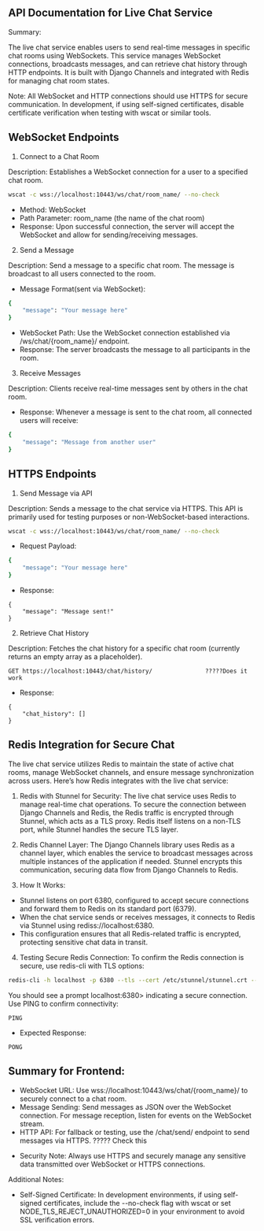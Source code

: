 ## API Documentation for Live Chat Service

Summary:

The live chat service enables users to send real-time messages in specific chat rooms using WebSockets. This service manages WebSocket connections, broadcasts messages, and can retrieve chat history through HTTP endpoints. It is built with Django Channels and integrated with Redis for managing chat room states.

Note: All WebSocket and HTTP connections should use HTTPS for secure communication. In development, if using self-signed certificates, disable certificate verification when testing with wscat or similar tools.

## WebSocket Endpoints

1. Connect to a Chat Room

Description: Establishes a WebSocket connection for a user to a specified chat room.

```bash
wscat -c wss://localhost:10443/ws/chat/room_name/ --no-check
```

- Method: WebSocket
- Path Parameter: room_name (the name of the chat room)
- Response: Upon successful connection, the server will accept the WebSocket and allow for sending/receiving messages.

2. Send a Message

Description: Send a message to a specific chat room. The message is broadcast to all users connected to the room.

- Message Format(sent via WebSocket):

```bash
{
	"message": "Your message here"
}
```

- WebSocket Path: Use the WebSocket connection established via /ws/chat/{room_name}/ endpoint.
- Response: The server broadcasts the message to all participants in the room.

3. Receive Messages

Description: Clients receive real-time messages sent by others in the chat room.

- Response: Whenever a message is sent to the chat room, all connected users will receive:

```bash
{
	"message": "Message from another user"
}
```

## HTTPS Endpoints
1. Send Message via API

Description: Sends a message to the chat service via HTTPS. This API is primarily used for testing purposes or non-WebSocket-based interactions.

```bash
wscat -c wss://localhost:10443/ws/chat/room_name/ --no-check
```

- Request Payload:

```bash
{
	"message": "Your message here"
}
```

- Response:

```plaintext
{
	"message": "Message sent!"
}
```

2. Retrieve Chat History

Description: Fetches the chat history for a specific chat room (currently returns an empty array as a placeholder).

```plaintext
GET https://localhost:10443/chat/history/               ?????Does it work
```

- Response:

```plaintext
{
	"chat_history": []
}
```

## Redis Integration for Secure Chat
The live chat service utilizes Redis to maintain the state of active chat rooms, manage WebSocket channels, and ensure message synchronization across users. Here’s how Redis integrates with the live chat service:

1. Redis with Stunnel for Security: The live chat service uses Redis to manage real-time chat operations. To secure the connection between Django Channels and Redis, the Redis traffic is encrypted through Stunnel, which acts as a TLS proxy. Redis itself listens on a non-TLS port, while Stunnel handles the secure TLS layer.

2. Redis Channel Layer: The Django Channels library uses Redis as a channel layer, which enables the service to broadcast messages across multiple instances of the application if needed. Stunnel encrypts this communication, securing data flow from Django Channels to Redis.

3. How It Works:
- Stunnel listens on port 6380, configured to accept secure connections and forward them to Redis on its standard port (6379).
- When the chat service sends or receives messages, it connects to Redis via Stunnel using rediss://localhost:6380.
- This configuration ensures that all Redis-related traffic is encrypted, protecting sensitive chat data in transit.

4. Testing Secure Redis Connection: To confirm the Redis connection is secure, use redis-cli with TLS options:

```bash
redis-cli -h localhost -p 6380 --tls --cert /etc/stunnel/stunnel.crt --key /etc/stunnel/stunnel.key --cacert /etc/stunnel/stunnel.crt
```

You should see a prompt localhost:6380> indicating a secure connection. Use PING to confirm connectivity:

```plaintext
PING
```

* Expected Response:

```plaintext
PONG
```

## Summary for Frontend:

* WebSocket URL: Use wss://localhost:10443/ws/chat/{room_name}/ to securely connect to a chat room.
* Message Sending: Send messages as JSON over the WebSocket connection. For message reception, listen for events on the WebSocket stream.
* HTTP API: For fallback or testing, use the /chat/send/ endpoint to send messages via HTTPS.     ????? Check this

- Security Note: Always use HTTPS and securely manage any sensitive data transmitted over WebSocket or HTTPS connections.

Additional Notes:

* Self-Signed Certificate: In development environments, if using self-signed certificates, include the --no-check flag with wscat or set NODE_TLS_REJECT_UNAUTHORIZED=0 in your environment to avoid SSL verification errors.
